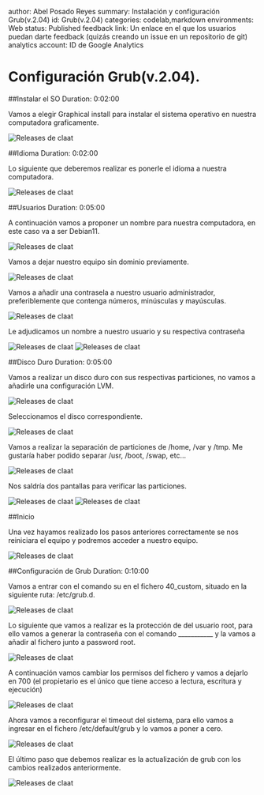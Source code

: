 author: Abel Posado Reyes
summary: Instalación y configuración Grub(v.2.04)
id: Grub(v.2.04)
categories: codelab,markdown
environments: Web
status: Published
feedback link: Un enlace en el que los usuarios puedan darte feedback (quizás creando un issue en un repositorio de git)
analytics account: ID de Google Analytics
# Configuración Grub(v.2.04).

##Instalar el SO
Duration: 0:02:00

Vamos a elegir Graphical install para instalar el sistema operativo en nuestra computadora graficamente.

![Releases de claat](img/5.1.png)

##Idioma
Duration: 0:02:00

Lo siguiente que deberemos realizar es ponerle el idioma a nuestra computadora.

![Releases de claat](img/5.2.png)

##Usuarios
Duration: 0:05:00

A continuación vamos a proponer un nombre para nuestra computadora, en este caso va a ser Debian11.

![Releases de claat](img/5.3.png)

Vamos a dejar nuestro equipo sin dominio previamente.

![Releases de claat](img/5.4.png)

Vamos a añadir una contrasela a nuestro usuario administrador, preferiblemente que contenga números, minúsculas y mayúsculas.

![Releases de claat](img/5.5.png)

Le adjudicamos un nombre a nuestro usuario y su respectiva contraseña

![Releases de claat](img/5.6.png)
![Releases de claat](img/5.7.png)

##Disco Duro
Duration: 0:05:00

Vamos a realizar un disco duro con sus respectivas particiones, no vamos a añadirle una configuración LVM.

![Releases de claat](img/5.8.png)

Seleccionamos el disco correspondiente.

![Releases de claat](img/5.9.png)

Vamos a realizar la separación de particiones de /home, /var y /tmp. Me gustaría haber podido separar /usr, /boot, /swap, etc...

![Releases de claat](img/5.10.png)

Nos saldría dos pantallas para verificar las particiones.

![Releases de claat](img/5.11.png)
![Releases de claat](img/5.12.png)

##Inicio

Una vez hayamos realizado los pasos anteriores correctamente se nos reiniciara el equipo y podremos acceder a nuestro equipo.

![Releases de claat](img/5.13.png)

##Configuración de Grub
Duration: 0:10:00

Vamos a entrar con el comando su en el fichero 40_custom, situado en la siguiente ruta: /etc/grub.d.

![Releases de claat](img/5.14.png)

Lo siguiente que vamos a realizar es la protección de del usuario root, para ello vamos a generar la contraseña con el comando ___________ y la vamos a añadir al fichero junto a password root.

![Releases de claat](img/5.15.png)

A continuación vamos cambiar los permisos del fichero y vamos a dejarlo en 700 (el propietario es el único que tiene acceso a lectura, escritura y ejecución)

![Releases de claat](img/5.16.png)

Ahora vamos a reconfigurar el timeout del sistema, para ello vamos a ingresar en el fichero /etc/default/grub y lo vamos a poner a cero.

![Releases de claat](img/5.17.png)

El último paso que debemos realizar es la actualización de grub con los cambios realizados anteriormente.

![Releases de claat](img/5.18.png)

